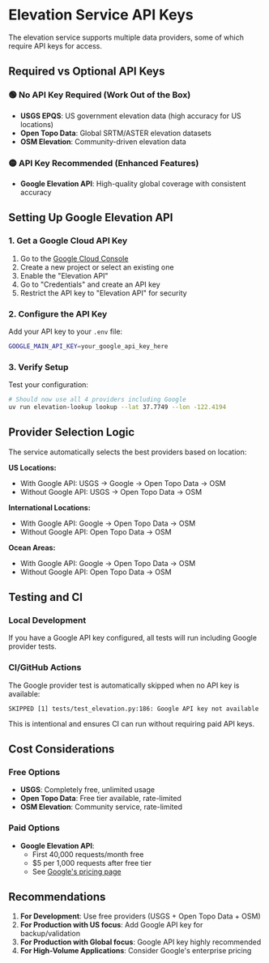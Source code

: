# Elevation Service API Keys

The elevation service supports multiple data providers, some of which require API keys for access.

## Required vs Optional API Keys

### 🟢 **No API Key Required** (Work Out of the Box)
- **USGS EPQS**: US government elevation data (high accuracy for US locations)
- **Open Topo Data**: Global SRTM/ASTER elevation datasets
- **OSM Elevation**: Community-driven elevation data

### 🟡 **API Key Recommended** (Enhanced Features)
- **Google Elevation API**: High-quality global coverage with consistent accuracy

## Setting Up Google Elevation API

### 1. Get a Google Cloud API Key
1. Go to the [Google Cloud Console](https://console.cloud.google.com/)
2. Create a new project or select an existing one
3. Enable the "Elevation API"
4. Go to "Credentials" and create an API key
5. Restrict the API key to "Elevation API" for security

### 2. Configure the API Key
Add your API key to your `.env` file:

```bash
GOOGLE_MAIN_API_KEY=your_google_api_key_here
```

### 3. Verify Setup
Test your configuration:

```bash
# Should now use all 4 providers including Google
uv run elevation-lookup lookup --lat 37.7749 --lon -122.4194
```

## Provider Selection Logic

The service automatically selects the best providers based on location:

**US Locations:**
- With Google API: USGS → Google → Open Topo Data → OSM
- Without Google API: USGS → Open Topo Data → OSM

**International Locations:**
- With Google API: Google → Open Topo Data → OSM
- Without Google API: Open Topo Data → OSM

**Ocean Areas:**
- With Google API: Google → Open Topo Data → OSM
- Without Google API: Open Topo Data → OSM

## Testing and CI

### Local Development
If you have a Google API key configured, all tests will run including Google provider tests.

### CI/GitHub Actions
The Google provider test is automatically skipped when no API key is available:

```
SKIPPED [1] tests/test_elevation.py:186: Google API key not available
```

This is intentional and ensures CI can run without requiring paid API keys.

## Cost Considerations

### Free Options
- **USGS**: Completely free, unlimited usage
- **Open Topo Data**: Free tier available, rate-limited
- **OSM Elevation**: Community service, rate-limited

### Paid Options
- **Google Elevation API**:
  - First 40,000 requests/month free
  - $5 per 1,000 requests after free tier
  - See [Google's pricing page](https://developers.google.com/maps/documentation/elevation/usage-and-billing)

## Recommendations

1. **For Development**: Use free providers (USGS + Open Topo Data + OSM)
2. **For Production with US focus**: Add Google API key for backup/validation
3. **For Production with Global focus**: Google API key highly recommended
4. **For High-Volume Applications**: Consider Google's enterprise pricing
